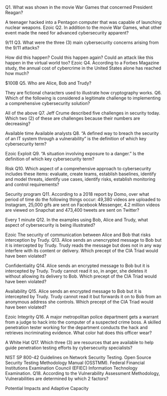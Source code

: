 
Q1. What was shown in the movie War Games that concerned President Reagan?

A teenager hacked into a Pentagon computer that was capable of launching nuclear weapons.
Ezoic
Q2. In addition to the movie War Games, what other event made the need for advanced cybersecurity apparent?

9/11
Q3. What were the three (3) main cybersecurity concerns arising from the 9/11 attacks?

How did this happen?
Could this happen again?
Could an attack like this happen in the virtual world too?
Ezoic
Q4. According to a Forbes Magazine study, the annual cost of cybercrime in the United States alone has reached how much?

$100B
Q5. Who are Alice, Bob and Trudy?

They are fictional characters used to illustrate how cryptography works.
Q6. Which of the following is considered a legitimate challenge to implementing a comprehensive cybersecurity solution?

All of the above
Q7. Jeff Crume described five challenges in security today. Which two (2) of these are challenges because their numbers are decreasing?

Available time
Available analysts
Q8. “A defined way to breach the security of an IT system through a vulnerability” is the definition of which key cybersecurity term?


Ezoic
Exploit
Q9. “A situation involving exposure to a danger.” Is the definition of which key cybersecurity term?

Risk
Q10. Which aspect of a comprehensive approach to cybersecurity includes these items: evaluate, create teams, establish baselines, identify and model threats, identify use cases, identify risks, establish monitoring and control requirements?

Security program
Q11. According to a 2018 report by Domo, over what period of time do the following things occur: 49,380 videos are uploaded to Instagram, 25,000 gifs are sent on Facebook Messenger, 4.2 million videos are viewed on Snapchat and 473,400 tweets are sent on Twitter?

Every 1 minute
Q12. In the examples using Bob, Alice and Trudy, what aspect of cybersecurity is being illustrated?


Ezoic
The security of communication between Alice and Bob that risks interception by Trudy.
Q13. Alice sends an unencrypted message to Bob but it is intercepted by Trudy. Trudy reads the message but does not in any way interfere with its content or delivery. Which precept of the CIA Triad would have been violated?

Confidentiality
Q14. Alice sends an encrypted message to Bob but it is intercepted by Trudy.  Trudy cannot read it so, in anger, she deletes it without allowing its delivery to Bob. Which precept of the CIA Triad would have been violated?

Availability
Q15. Alice sends an encrypted message to Bob but it is intercepted by Trudy. Trudy cannot read it but forwards it on to Bob from an anonymous address she controls. Which precept of the CIA Triad would have been violated?

Ezoic
Integrity
Q16. A major metropolitan police department gets a warrant from a judge to hack into the computer of a suspected crime boss. A skilled penetration tester working for the department conducts the hack and retrieves incriminating evidence. What color hat does this officer wear?

A White Hat
Q17. Which three (3) are resources that are available to help guide penetration testing efforts by cybersecurity specialists?

NIST SP 800-42 Guidelines on Network Security Testing.
Open Source Security Testing Methodology Manual (OSSTMM).
Federal Financial Institutions Examination Council (EFIEC) Information Technology Examination.
Q18. According to the Vulnerability Assessment Methodology, Vulnerabilities are determined by which 2 factors?

Potential Impacts and Adaptive Capacity
